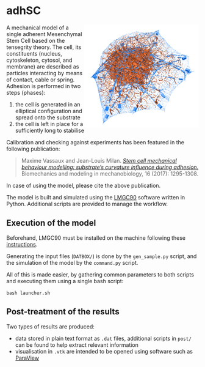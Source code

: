 # adhSC

<img src="https://github.com/mvassaux/mvassaux.github.io/raw/master/static/intra-cell_forces_blutens-redcomp.png" align="right" width="300" /> 

A mechanical model of a single adherent Mesenchymal Stem Cell based on the tensegrity theory. The cell, its constituents (nucleus, cytoskeleton, cytosol, and membrane) are described as particles interacting by means of contact, cable or spring. Adhesion is performed in two steps (phases):  
1. the cell is generated in an elliptical configuration and spread onto the substrate
2. the cell is left in place for a sufficiently long to stabilise

Calibration and checking against experiments has been featured in the following publication:

> Maxime Vassaux and Jean-Louis Milan. [*Stem cell mechanical behaviour modelling: substrate’s curvature influence during adhesion.*](https://doi.org/10.1007/s10237-017-0888-4) Biomechanics and modeling in mechanobiology, 16 (2017): 1295-1308. 

In case of using the model, please cite the above publication.

The model is built and simulated using the [LMGC90](https://git-xen.lmgc.univ-montp2.fr/lmgc90/lmgc90_user/wikis/home) software written in Python. Additional scripts are provided to manage the workflow.

## Execution of the model

Beforehand, LMGC90 must be installed on the machine following these [instructions](https://git-xen.lmgc.univ-montp2.fr/lmgc90/lmgc90_user/wikis/download_and_install).

Generating the input files (`DATBOX/`) is done by the `gen_sample.py` script, and the simulation of the model by the `command.py` script.

All of this is made easier, by gathering common parameters to both scripts and executing them using a single bash script: 

    bash launcher.sh
    
## Post-treatment of the results

Two types of results are produced:
- data stored in plain text format as `.dat` files, additional scripts in `post/` can be found to help extract relevant information
- visualisation in `.vtk` are intended to be opened using software such as [ParaView](https://www.paraview.org/)
